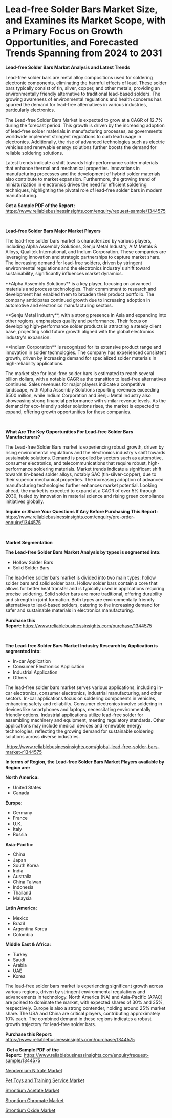 <p><h1>Lead-free Solder Bars Market Size, and Examines its Market Scope, with a Primary Focus on Growth Opportunities, and Forecasted Trends Spanning from 2024 to 2031</h1></p><p><strong>Lead-free Solder Bars Market Analysis and Latest Trends</strong></p>
<p><p>Lead-free solder bars are metal alloy compositions used for soldering electronic components, eliminating the harmful effects of lead. These solder bars typically consist of tin, silver, copper, and other metals, providing an environmentally friendly alternative to traditional lead-based solders. The growing awareness of environmental regulations and health concerns has spurred the demand for lead-free alternatives in various industries, particularly electronics.</p><p>The Lead-free Solder Bars Market is expected to grow at a CAGR of 12.7% during the forecast period. This growth is driven by the increasing adoption of lead-free solder materials in manufacturing processes, as governments worldwide implement stringent regulations to curb lead usage in electronics. Additionally, the rise of advanced technologies such as electric vehicles and renewable energy solutions further boosts the demand for reliable soldering solutions.</p><p>Latest trends indicate a shift towards high-performance solder materials that enhance thermal and mechanical properties. Innovations in manufacturing processes and the development of hybrid solder materials also contribute to market expansion. Furthermore, the growing trend of miniaturization in electronics drives the need for efficient soldering techniques, highlighting the pivotal role of lead-free solder bars in modern manufacturing.</p></p>
<p><strong>Get a Sample PDF of the Report:&nbsp;</strong> <a href="https://www.reliablebusinessinsights.com/enquiry/request-sample/1344575?utm_campaign=1109&utm_medium=2&utm_source=Github&utm_content=ia&utm_term=11122024&utm_id=lead-free-solder-bars">https://www.reliablebusinessinsights.com/enquiry/request-sample/1344575</a></p>
<p>&nbsp;</p>
<p><strong>Lead-free Solder Bars Major Market Players</strong></p>
<p><p>The lead-free solder bars market is characterized by various players, including Alpha Assembly Solutions, Senju Metal Industry, AIM Metals & Alloys, Qualitek International, and Indium Corporation. These companies are leveraging innovation and strategic partnerships to capture market share. The increasing demand for lead-free solders, driven by stringent environmental regulations and the electronics industry's shift toward sustainability, significantly influences market dynamics.</p><p>**Alpha Assembly Solutions** is a key player, focusing on advanced materials and process technologies. Their commitment to research and development has enabled them to broaden their product portfolio. The company anticipates continued growth due to increasing adoption in automotive and electronics manufacturing sectors.</p><p>**Senju Metal Industry**, with a strong presence in Asia and expanding into other regions, emphasizes quality and performance. Their focus on developing high-performance solder products is attracting a steady client base, projecting solid future growth aligned with the global electronics industry's expansion.</p><p>**Indium Corporation** is recognized for its extensive product range and innovation in solder technologies. The company has experienced consistent growth, driven by increasing demand for specialized solder materials in high-reliability applications.</p><p>The market size for lead-free solder bars is estimated to reach several billion dollars, with a notable CAGR as the transition to lead-free alternatives continues. Sales revenues for major players indicate a competitive landscape, with Alpha Assembly Solutions reporting revenues exceeding $500 million, while Indium Corporation and Senju Metal Industry also showcasing strong financial performance with similar revenue levels. As the demand for eco-friendly solder solutions rises, the market is expected to expand, offering growth opportunities for these companies.</p></p>
<p>&nbsp;</p>
<p><strong>What Are The Key Opportunities For Lead-free Solder Bars Manufacturers?</strong></p>
<p><p>The Lead-free Solder Bars market is experiencing robust growth, driven by rising environmental regulations and the electronics industry's shift towards sustainable solutions. Demand is propelled by sectors such as automotive, consumer electronics, and telecommunications that require robust, high-performance soldering materials. Market trends indicate a significant shift towards tin-based solder alloys, notably SAC (tin-silver-copper), due to their superior mechanical properties. The increasing adoption of advanced manufacturing technologies further enhances market potential. Looking ahead, the market is expected to expand at a CAGR of over 5% through 2030, fueled by innovation in material science and rising green compliance initiatives globally.</p></p>
<p><strong>Inquire or Share Your Questions If Any Before Purchasing This Report:</strong> <a href="https://www.reliablebusinessinsights.com/enquiry/pre-order-enquiry/1344575?utm_campaign=1109&utm_medium=2&utm_source=Github&utm_content=ia&utm_term=11122024&utm_id=lead-free-solder-bars">https://www.reliablebusinessinsights.com/enquiry/pre-order-enquiry/1344575</a></p>
<p>&nbsp;</p>
<p><strong>Market Segmentation</strong></p>
<p><strong>The Lead-free Solder Bars Market Analysis by types is segmented into:</strong></p>
<p><ul><li>Hollow Solder Bars</li><li>Solid Solder Bars</li></ul></p>
<p><p>The lead-free solder bars market is divided into two main types: hollow solder bars and solid solder bars. Hollow solder bars contain a core that allows for better heat transfer and is typically used in applications requiring precise soldering. Solid solder bars are more traditional, offering durability and strength in joint formation. Both types are environmentally friendly alternatives to lead-based solders, catering to the increasing demand for safer and sustainable materials in electronics manufacturing.</p></p>
<p><strong>Purchase this Report:&nbsp;</strong><a href="https://www.reliablebusinessinsights.com/purchase/1344575?utm_campaign=1109&utm_medium=2&utm_source=Github&utm_content=ia&utm_term=11122024&utm_id=lead-free-solder-bars">https://www.reliablebusinessinsights.com/purchase/1344575</a></p>
<p>&nbsp;</p>
<p><strong>The Lead-free Solder Bars Market Industry Research by Application is segmented into:</strong></p>
<p><ul><li>In-car Application</li><li>Consumer Electronics Application</li><li>Industrial Application</li><li>Others</li></ul></p>
<p><p>The lead-free solder bars market serves various applications, including in-car electronics, consumer electronics, industrial manufacturing, and other sectors. In-car applications focus on soldering components in vehicles, enhancing safety and reliability. Consumer electronics involve soldering in devices like smartphones and laptops, necessitating environmentally friendly options. Industrial applications utilize lead-free solder for assembling machinery and equipment, meeting regulatory standards. Other applications may include medical devices and renewable energy technologies, reflecting the growing demand for sustainable soldering solutions across diverse industries.</p></p>
<p><a href="https://www.reliablebusinessinsights.com/global-lead-free-solder-bars-market-r1344575?utm_campaign=1109&utm_medium=2&utm_source=Github&utm_content=ia&utm_term=11122024&utm_id=lead-free-solder-bars">&nbsp;https://www.reliablebusinessinsights.com/global-lead-free-solder-bars-market-r1344575</a></p>
<p><strong>In terms of Region, the Lead-free Solder Bars Market Players available by Region are:</strong></p>
<p>
    <p> <strong> North America: </strong>
        <ul>
            <li>United States</li>
            <li>Canada</li>
        </ul>
        </p> 
    <p> <strong> Europe: </strong>
        <ul>
            <li>Germany</li>
            <li>France</li>
            <li>U.K.</li>
            <li>Italy</li>
            <li>Russia</li>
        </ul>
        </p> 
    <p> <strong> Asia-Pacific: </strong>
        <ul>
            <li>China</li>
            <li>Japan</li>
            <li>South Korea</li>
            <li>India</li>
            <li>Australia</li>
            <li>China Taiwan</li>
            <li>Indonesia</li>
            <li>Thailand</li>
            <li>Malaysia</li>
        </ul>
        </p> 
    <p> <strong> Latin America: </strong>
        <ul>
            <li>Mexico</li>
            <li>Brazil</li>
            <li>Argentina Korea</li>
            <li>Colombia</li>
        </ul>
        </p> 
    <p> <strong> Middle East & Africa: </strong>
        <ul>
            <li>Turkey</li>
            <li>Saudi</li>
            <li>Arabia</li>
            <li>UAE</li>
            <li>Korea</li>
        </ul>
    </p>
    </p>
<p><p>The lead-free solder bars market is experiencing significant growth across various regions, driven by stringent environmental regulations and advancements in technology. North America (NA) and Asia-Pacific (APAC) are poised to dominate the market, with expected shares of 30% and 35%, respectively. Europe is also a strong contender, holding around 25% market share. The USA and China are critical players, contributing approximately 10% each. The combined demand in these regions indicates a robust growth trajectory for lead-free solder bars.</p></p>
<p><strong>Purchase this Report: </strong><a href="https://www.reliablebusinessinsights.com/purchase/1344575?utm_campaign=1109&utm_medium=2&utm_source=Github&utm_content=ia&utm_term=11122024&utm_id=lead-free-solder-bars">https://www.reliablebusinessinsights.com/purchase/1344575</a></p>
<p>&nbsp;<strong>Get a Sample PDF of the Report:&nbsp;&nbsp;</strong><a href="https://www.reliablebusinessinsights.com/enquiry/request-sample/1344575?utm_campaign=1109&utm_medium=2&utm_source=Github&utm_content=ia&utm_term=11122024&utm_id=lead-free-solder-bars">https://www.reliablebusinessinsights.com/enquiry/request-sample/1344575</a></p>
<p><strong></strong></p>
<p><p><a href="https://www.linkedin.com/pulse/latest-forecast-shows-neodymium-nitrate-market-size-poised-veqxe?utm_campaign=1109&utm_medium=2&utm_source=Github&utm_content=ia&utm_term=11122024&utm_id=lead-free-solder-bars">Neodymium Nitrate Market</a></p><p><a href="https://github.com/mcfred89/Market-Research-Report-List-1/blob/main/pet-toys-and-training-service-market.md?utm_campaign=1109&utm_medium=2&utm_source=Github&utm_content=ia&utm_term=11122024&utm_id=lead-free-solder-bars">Pet Toys and Training Service Market</a></p><p><a href="https://www.linkedin.com/pulse/c-hannibex-sqmmf?utm_campaign=1109&utm_medium=2&utm_source=Github&utm_content=ia&utm_term=11122024&utm_id=lead-free-solder-bars">Strontium Acetate Market</a></p><p><a href="https://www.linkedin.com/pulse/strontium-chromate-market-size-expected-grow-111-cagr-p5a9e?utm_campaign=1109&utm_medium=2&utm_source=Github&utm_content=ia&utm_term=11122024&utm_id=lead-free-solder-bars">Strontium Chromate Market</a></p><p><a href="https://www.linkedin.com/pulse/unveiling-market-trends-global-strontium-oxide-growth-ksj1e?utm_campaign=1109&utm_medium=2&utm_source=Github&utm_content=ia&utm_term=11122024&utm_id=lead-free-solder-bars">Strontium Oxide Market</a></p></p>
